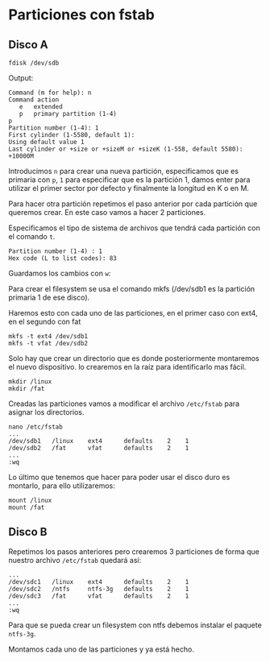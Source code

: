 # Particiones con fstab

## Disco A

~~~
fdisk /dev/sdb
~~~

Output: 
~~~
Command (m for help): n
Command action
   e   extended
   p   primary partition (1-4)
p
Partition number (1-4): 1
First cylinder (1-5580, default 1):
Using default value 1
Last cylinder or +size or +sizeM or +sizeK (1-558, default 5580): +10000M
~~~

Introducimos `n` para crear una nueva partición, especificamos que es primaria con `p`,
`1` para especificar que es la partición 1, damos enter para utilizar el primer sector
por defecto y finalmente la longitud en K o en M.

Para hacer otra partición repetimos el paso anterior por cada partición que queremos crear.
En este caso vamos a hacer 2 particiones.

Especificamos el tipo de sistema de archivos que tendrá cada partición con el comando `t`.

~~~
Partition number (1-4) : 1
Hex code (L to list codes): 83 
~~~

Guardamos los cambios con `w`:

Para crear el filesystem se usa el comando mkfs
(/dev/sdb1 es la partición primaria 1 de ese disco).

Haremos esto con cada uno de las particiones, en el primer caso con ext4, en el segundo con fat

~~~
mkfs -t ext4 /dev/sdb1
mkfs -t vfat /dev/sdb2
~~~

Solo hay que crear un directorio que es donde posteriormente montaremos el nuevo dispositivo. 
lo crearemos en la raíz para identificarlo mas fácil.

~~~
mkdir /linux
mkdir /fat
~~~

Creadas las particiones vamos a modificar el archivo `/etc/fstab` para asignar los directorios.

~~~
nano /etc/fstab
...
/dev/sdb1   /linux    ext4      defaults    2    1
/dev/sdb2   /fat      vfat      defaults    2    1
...
:wq
~~~

Lo último que tenemos que hacer para poder usar el disco duro es montarlo, para ello
utilizaremos: 

~~~
mount /linux
mount /fat
~~~

## Disco B

Repetimos los pasos anteriores pero crearemos 3 particiones de forma que nuestro archivo
`/etc/fstab` quedará así:

~~~
...
/dev/sdc1   /linux    ext4      defaults    2    1
/dev/sdc2   /ntfs     ntfs-3g   defaults    2    1
/dev/sdc3   /fat      vfat      defaults    2    1
...
:wq
~~~

Para que se pueda crear un filesystem con ntfs debemos instalar el paquete `ntfs-3g`.

Montamos cada uno de las particiones y ya está hecho.